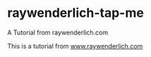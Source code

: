 raywenderlich-tap-me
====================

A Tutorial from raywenderlich.com

This is a tutorial from www.raywenderlich.com
